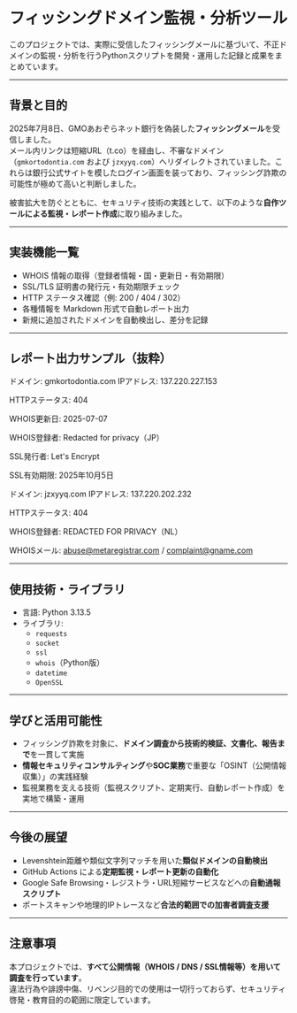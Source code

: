 # フィッシングドメイン監視・分析ツール

このプロジェクトでは、実際に受信したフィッシングメールに基づいて、不正ドメインの監視・分析を行うPythonスクリプトを開発・運用した記録と成果をまとめています。

---

## 背景と目的

2025年7月8日、GMOあおぞらネット銀行を偽装した**フィッシングメール**を受信しました。  
メール内リンクは短縮URL（t.co）を経由し、不審なドメイン（`gmkortodontia.com` および `jzxyyq.com`）へリダイレクトされていました。これらは銀行公式サイトを模したログイン画面を装っており、フィッシング詐欺の可能性が極めて高いと判断しました。

被害拡大を防ぐとともに、セキュリティ技術の実践として、以下のような**自作ツールによる監視・レポート作成**に取り組みました。

---

## 実装機能一覧

- WHOIS 情報の取得（登録者情報・国・更新日・有効期限）
- SSL/TLS 証明書の発行元・有効期限チェック
- HTTP ステータス確認（例: 200 / 404 / 302）
- 各種情報を Markdown 形式で自動レポート出力
- 新規に追加されたドメインを自動検出し、差分を記録

---

## レポート出力サンプル（抜粋）

ドメイン: gmkortodontia.com
IPアドレス: 137.220.227.153

HTTPステータス: 404

WHOIS更新日: 2025-07-07

WHOIS登録者: Redacted for privacy（JP）

SSL発行者: Let's Encrypt

SSL有効期限: 2025年10月5日

ドメイン: jzxyyq.com
IPアドレス: 137.220.202.232

HTTPステータス: 404

WHOIS登録者: REDACTED FOR PRIVACY（NL）

WHOISメール: abuse@metaregistrar.com / complaint@gname.com

---

## 使用技術・ライブラリ

- 言語: Python 3.13.5
- ライブラリ:  
  - `requests`  
  - `socket`  
  - `ssl`  
  - `whois`（Python版）  
  - `datetime`  
  - `OpenSSL`  

---

## 学びと活用可能性

- フィッシング詐欺を対象に、**ドメイン調査から技術的検証、文書化、報告まで**を一貫して実施
- **情報セキュリティコンサルティング**や**SOC業務**で重要な「OSINT（公開情報収集）」の実践経験
- 監視業務を支える技術（監視スクリプト、定期実行、自動レポート作成）を実地で構築・運用

---

## 今後の展望

- Levenshtein距離や類似文字列マッチを用いた**類似ドメインの自動検出**
- GitHub Actions による**定期監視・レポート更新の自動化**
- Google Safe Browsing・レジストラ・URL短縮サービスなどへの**自動通報スクリプト**
- ポートスキャンや地理的IPトレースなど**合法的範囲での加害者調査支援**

---

## 注意事項

本プロジェクトでは、**すべて公開情報（WHOIS / DNS / SSL情報等）を用いて調査を行っています**。  
違法行為や誹謗中傷、リベンジ目的での使用は一切行っておらず、セキュリティ啓発・教育目的の範囲に限定しています。
